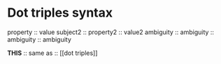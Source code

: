 # Dot triples syntax

property :: value
subject2 :: property2 :: value2
ambiguity :: ambiguity :: ambiguity :: ambiguity

__THIS__ :: same as :: [[dot triples]]
